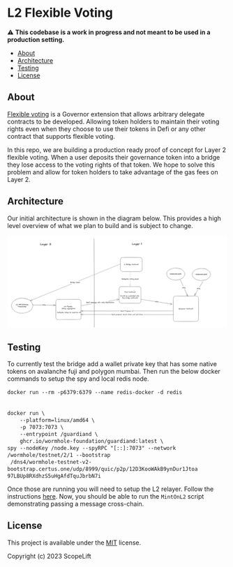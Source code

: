 # L2 Flexible Voting

⚠️ **This codebase is a work in progress and not meant to be used in a production setting.**

- [About](#about)
- [Architecture](#architecture)
- [Testing](#testing)
- [License](#license)


## About

[Flexible voting](https://www.scopelift.co/blog/introducing-flexible-voting) is a Governor extension that allows arbitrary delegate contracts to be developed. Allowing token holders to maintain their voting rights even when they choose to use their tokens in Defi or any other contract that supports flexible voting.

In this repo, we are building a production ready proof of concept for Layer 2 flexible voting. When a user deposits their governance token into a bridge they lose access to the voting rights of that token. We hope to solve this problem and allow for token holders to take advantage of the gas fees on Layer 2.


## Architecture

Our initial architecture is shown in the diagram below. This provides a high level overview of what we plan to build and is subject to change.

<div align="center">
  <img width="900" src="./img/l2_flexible_voting_diagram.png" alt="Initial L2 Diagram">
</div>


## Testing

To currently test the bridge add a wallet private key that has some native tokens on avalanche fuji
and polygon mumbai. Then run the below docker commands to setup the spy and local redis node.

```
docker run --rm -p6379:6379 --name redis-docker -d redis 


docker run \
    --platform=linux/amd64 \
    -p 7073:7073 \
    --entrypoint /guardiand \
    ghcr.io/wormhole-foundation/guardiand:latest \
spy --nodeKey /node.key --spyRPC "[::]:7073" --network /wormhole/testnet/2/1 --bootstrap
 /dns4/wormhole-testnet-v2-bootstrap.certus.one/udp/8999/quic/p2p/12D3KooWAkB9ynDur1Jtoa
97LBUp8RXdhzS5uHgAfdTquJbrbN7i
```

Once those are running you will need to setup the L2 relayer. Follow the instructions 
[here](https://github.com/ScopeLift/l2-wormhole-relayer-engine). Now, you should be able to run 
the `MintOnL2` script demonstrating passing a  message cross-chain.

## License

This project is available under the [MIT](LICENSE.txt) license.

Copyright (c) 2023 ScopeLift
